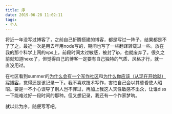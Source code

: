 ```yaml
---
title: 序
date: 2019-06-28 11:02:11
tags: 
- 个人
---
```

将近一年没写过博客了，之前自己折腾搭建的博客，都是写过一阵子，结果都是不了了之。最近一次是用去年用node写的，期间也写了一些翻译转载过一些。放在我的那个科学上网的vps上，前段时间太过敏感，被封了ip，也就废弃了。很久之前就知道hexo了，但觉得自己的博客一定要有自己独特的气质、风格才行，就一直没用过。

在社区看到summer的[为什么会有一个写作社区](https://learnku.com/techwriting/t/29327)和[为什么你应该（从现在开始就）写博客](https://blog.csdn.net/pongba/article/details/3896311)，觉得还是该记录一下。我不喜欢技术写作，害怕自己会以其昏昏使人昭昭。要是一不小心误导了别人岂不罪过，再加上我这人天性敏感不出众，让谁diss一下能难过好一段时间的那种。但又想记录，我还有一个作家梦呐。

就以此为序，随便写写吧。
